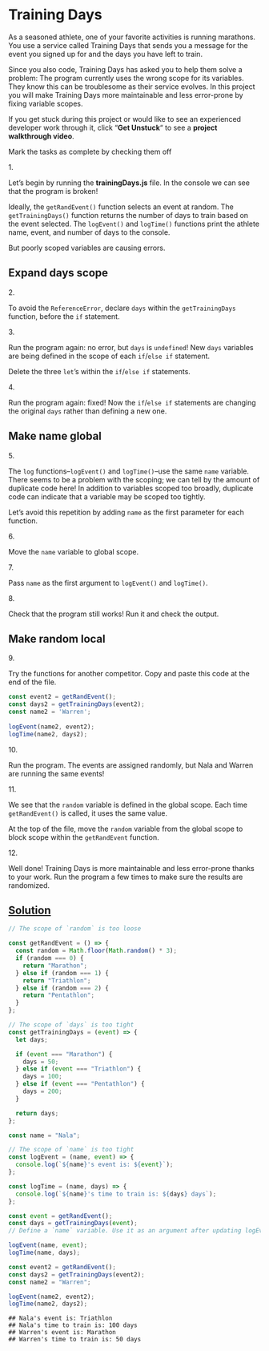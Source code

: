 # Training Days

As a seasoned athlete, one of your favorite activities is running
marathons. You use a service called Training Days that sends you a
message for the event you signed up for and the days you have left to
train.

Since you also code, Training Days has asked you to help them solve a
problem: The program currently uses the wrong scope for its variables.
They know this can be troublesome as their service evolves. In this
project you will make Training Days more maintainable and less
error-prone by fixing variable scopes.

If you get stuck during this project or would like to see an experienced
developer work through it, click “**Get Unstuck**“ to see a **project
walkthrough video**.



Mark the tasks as complete by checking them off

1\.

Let’s begin by running the **trainingDays.js** file. In the console we
can see that the program is broken!

Ideally, the `getRandEvent()` function selects an event at random. The
`getTrainingDays()` function returns the number of days to train based
on the event selected. The `logEvent()` and `logTime()` functions print
the athlete name, event, and number of days to the console.

But poorly scoped variables are causing errors.

## Expand days scope

2\.

To avoid the `ReferenceError`, declare `days` within the
`getTrainingDays` function, before the `if` statement.

3\.

Run the program again: no error, but `days` is `undefined`! New `days`
variables are being defined in the scope of each `if`/`else if`
statement.

Delete the three `let`’s within the `if`/`else if` statements.

4\.

Run the program again: fixed! Now the `if`/`else if` statements are
changing the original `days` rather than defining a new one.

## Make name global

5\.

The `log` functions–`logEvent()` and `logTime()`–use the same `name`
variable. There seems to be a problem with the scoping; we can tell by
the amount of duplicate code here! In addition to variables scoped too
broadly, duplicate code can indicate that a variable may be scoped too
tightly.

Let’s avoid this repetition by adding `name` as the first parameter for
each function.

6\.

Move the `name` variable to global scope.

7\.

Pass `name` as the first argument to `logEvent()` and `logTime()`.

8\.

Check that the program still works! Run it and check the output.

## Make random local

9\.

Try the functions for another competitor. Copy and paste this code at
the end of the file.

``` js
const event2 = getRandEvent();
const days2 = getTrainingDays(event2);
const name2 = 'Warren';
 
logEvent(name2, event2);
logTime(name2, days2);
```

10\.

Run the program. The events are assigned randomly, but Nala and Warren
are running the same events!

11\.

We see that the `random` variable is defined in the global scope. Each
time `getRandEvent()` is called, it uses the same value.

At the top of the file, move the `random` variable from the global scope
to block scope within the `getRandEvent` function.

12\.

Well done! Training Days is more maintainable and less error-prone
thanks to your work. Run the program a few times to make sure the
results are randomized.

## [Solution](training-days.js)

``` javascript
// The scope of `random` is too loose

const getRandEvent = () => {
  const random = Math.floor(Math.random() * 3);
  if (random === 0) {
    return "Marathon";
  } else if (random === 1) {
    return "Triathlon";
  } else if (random === 2) {
    return "Pentathlon";
  }
};

// The scope of `days` is too tight
const getTrainingDays = (event) => {
  let days;

  if (event === "Marathon") {
    days = 50;
  } else if (event === "Triathlon") {
    days = 100;
  } else if (event === "Pentathlon") {
    days = 200;
  }

  return days;
};

const name = "Nala";

// The scope of `name` is too tight
const logEvent = (name, event) => {
  console.log(`${name}'s event is: ${event}`);
};

const logTime = (name, days) => {
  console.log(`${name}'s time to train is: ${days} days`);
};

const event = getRandEvent();
const days = getTrainingDays(event);
// Define a `name` variable. Use it as an argument after updating logEvent and logTime

logEvent(name, event);
logTime(name, days);

const event2 = getRandEvent();
const days2 = getTrainingDays(event2);
const name2 = "Warren";

logEvent(name2, event2);
logTime(name2, days2);
```

    ## Nala's event is: Triathlon
    ## Nala's time to train is: 100 days
    ## Warren's event is: Marathon
    ## Warren's time to train is: 50 days
